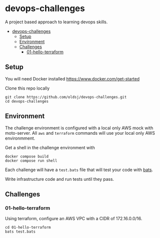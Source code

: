 # devops-challenges

A project based approach to learning devops skills.

- [devops-challenges](#devops-challenges)
  - [Setup](#setup)
  - [Environment](#environment)
  - [Challenges](#challenges)
    - [01-hello-terraform](#01-hello-terraform)

## Setup

You will need Docker installed https://www.docker.com/get-started

Clone this repo locally

```
git clone https://github.com/oldsj/devops-challenges.git
cd devops-challenges
```

## Environment

The challenge environment is configured with a local only AWS mock with moto-server. All `aws` and `terraform` commands will use your local only AWS environmment.

Get a shell in the challenge environment with

```
docker compose build
docker compose run shell
```

Each challenge will have a `test.bats` file that will test your code with [bats](https://github.com/bats-core/bats-core).

Write infrastructure code and run tests until they pass.

## Challenges

### 01-hello-terraform

Using terraform, configure an AWS VPC with a CIDR of 172.16.0.0/16.

```
cd 01-hello-terraform
bats test.bats
```
